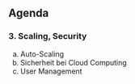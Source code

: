 ## Agenda

<h3 style="text-align: left;">3. Scaling, Security</h3>
<ol style="list-style-type: lower-alpha;">
  <li>Auto-Scaling</li>
  <li>Sicherheit bei Cloud Computing</li>
  <li>User Management</li>
</ol>
